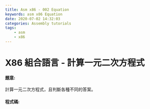 ```yaml
---
title: Asm x86 - 002 Equation
keywords: asm x86 Equation
date: 2020-07-02 14:32:03
categories: Assembly tutorials
tags:
    - asm
    - x86
---
```

# X86 組合語言 - 計算一元二次方程式

#### 題意:
計算一元二次方程式，且判斷各種不同的答案。

<!-- more -->

#### 程式碼:
<script src="https://gist.github.com/Daviswww/8ddf9172e00e31107d5334798e21ff73.js"></script>